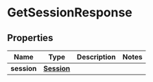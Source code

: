 

# GetSessionResponse


## Properties

| Name | Type | Description | Notes |
|------------ | ------------- | ------------- | -------------|
|**session** | [**Session**](Session.md) |  |  |



